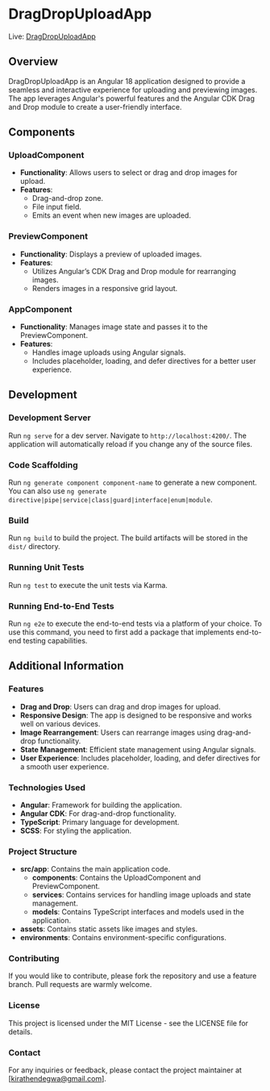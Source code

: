 # DragDropUploadApp

Live: [DragDropUploadApp](https://filedropapp.vercel.app/)

## Overview
DragDropUploadApp is an Angular 18 application designed to provide a seamless and interactive experience for uploading and previewing images. The app leverages Angular's powerful features and the Angular CDK Drag and Drop module to create a user-friendly interface.

## Components

### UploadComponent
- **Functionality**: Allows users to select or drag and drop images for upload.
- **Features**:
  - Drag-and-drop zone.
  - File input field.
  - Emits an event when new images are uploaded.

### PreviewComponent
- **Functionality**: Displays a preview of uploaded images.
- **Features**:
  - Utilizes Angular’s CDK Drag and Drop module for rearranging images.
  - Renders images in a responsive grid layout.

### AppComponent
- **Functionality**: Manages image state and passes it to the PreviewComponent.
- **Features**:
  - Handles image uploads using Angular signals.
  - Includes placeholder, loading, and defer directives for a better user experience.

## Development

### Development Server
Run `ng serve` for a dev server. Navigate to `http://localhost:4200/`. The application will automatically reload if you change any of the source files.

### Code Scaffolding
Run `ng generate component component-name` to generate a new component. You can also use `ng generate directive|pipe|service|class|guard|interface|enum|module`.

### Build
Run `ng build` to build the project. The build artifacts will be stored in the `dist/` directory.

### Running Unit Tests
Run `ng test` to execute the unit tests via Karma.

### Running End-to-End Tests
Run `ng e2e` to execute the end-to-end tests via a platform of your choice. To use this command, you need to first add a package that implements end-to-end testing capabilities.

## Additional Information

### Features
- **Drag and Drop**: Users can drag and drop images for upload.
- **Responsive Design**: The app is designed to be responsive and works well on various devices.
- **Image Rearrangement**: Users can rearrange images using drag-and-drop functionality.
- **State Management**: Efficient state management using Angular signals.
- **User Experience**: Includes placeholder, loading, and defer directives for a smooth user experience.

### Technologies Used
- **Angular**: Framework for building the application.
- **Angular CDK**: For drag-and-drop functionality.
- **TypeScript**: Primary language for development.
- **SCSS**: For styling the application.

### Project Structure
- **src/app**: Contains the main application code.
  - **components**: Contains the UploadComponent and PreviewComponent.
  - **services**: Contains services for handling image uploads and state management.
  - **models**: Contains TypeScript interfaces and models used in the application.
- **assets**: Contains static assets like images and styles.
- **environments**: Contains environment-specific configurations.

### Contributing
If you would like to contribute, please fork the repository and use a feature branch. Pull requests are warmly welcome.

### License
This project is licensed under the MIT License - see the LICENSE file for details.

### Contact
For any inquiries or feedback, please contact the project maintainer at [kirathendegwa@gmail.com].

